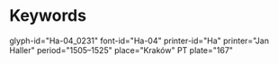 # Keywords
glyph-id="Ha-04_0231"
font-id="Ha-04"
printer-id="Ha"
printer="Jan Haller"
period="1505–1525"
place="Kraków"
PT plate="167"
